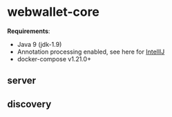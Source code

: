 # webwallet-core

**Requirements**: 
- Java 9 (jdk-1.9)
- Annotation processing enabled, see here for [IntellIJ](https://stackoverflow.com/questions/44452482/enable-annotation-processors-by-default)
- docker-compose v1.21.0+


## server

## discovery